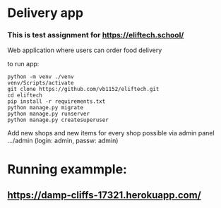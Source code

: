 # Delivery app

### This is test assignment for https://eliftech.school/ 

Web application where users can order food delivery

to run app: 
```
python -m venv ./venv
venv/Scripts/activate
git clone https://github.com/vb1152/eliftech.git
cd eliftech
pip install -r requirements.txt
python manage.py migrate
python manage.py runserver
python manage.py createsuperuser
```

Add new shops and new items for every shop possible via admin panel .../admin (login: admin, passw: admin)

# Running exammple:
## https://damp-cliffs-17321.herokuapp.com/